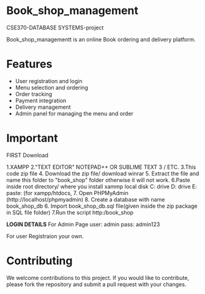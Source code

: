 # Book_shop_management
CSE370-DATABASE SYSTEMS-project

Book_shop_managementt is an online Book ordering and delivery platform.

# Features
- User registration and login
- Menu selection and ordering
- Order tracking
- Payment integration
- Delivery management
- Admin panel for managing the menu and order

# Important
FIRST Download

1.XAMPP
2."TEXT EDITOR" NOTEPAD++ OR SUBLIME TEXT 3 / ETC.
3.This code zip file
4. Download the zip file/ download winrar
5. Extract the file and name this folder to "book_shop" folder otherwise it will not work.
6.Paste inside root directory/ where you install xammp local disk C: drive D: drive E: paste: (for xampp/htdocs, 
7. Open PHPMyAdmin (http://localhost/phpmyadmin)
8. Create a database with name book_shop_db
6. Import book_shop_db.sql file(given inside the zip package in SQL file folder)
7.Run the script http:/book_shop

**LOGIN DETAILS** 
For Admin Page
user: admin
pass: admin123 

For user Registraion your own.



# Contributing
We welcome contributions to this project. If you would like to contribute, please fork the repository and submit a pull request with your changes.
